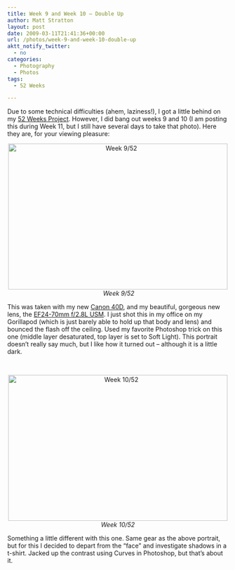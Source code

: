 ```yaml
---
title: Week 9 and Week 10 – Double Up
author: Matt Stratton
layout: post
date: 2009-03-11T21:41:36+00:00
url: /photos/week-9-and-week-10-double-up
aktt_notify_twitter:
  - no
categories:
  - Photography
  - Photos
tags:
  - 52 Weeks

---
```

Due to some technical difficulties (ahem, laziness!), I got a little behind on my <a href="http://www.flickr.com/photos/mugsy/sets/72157612213865503/" target="_blank">52 Weeks Project</a>. However, I did bang out weeks 9 and 10 (I am posting this during Week 11, but I still have several days to take that photo). Here they are, for your viewing pleasure:

<p style="text-align: center; ">
  <a class="tt-flickr tt-flickr-Medium" title="Week 9/52" href="http://www.flickr.com/photos/mugsy/3346958633/"><img class="aligncenter" src="http://farm4.static.flickr.com/3435/3346958633_57a785e8eb.jpg" alt="Week 9/52" width="500" height="333" /></a> <em>Week 9/52</em>
</p>

This was taken with my new <a href="http://www.amazon.com/Canon-50D-15-1MP-Digital-Body/dp/B001EQ4BVI%3FSubscriptionId%3D02E5W5871AJF7PMMMS82%26tag%3Dstraigeyefort-20%26linkCode%3Dxm2%26camp%3D2025%26creative%3D165953%26creativeASIN%3DB001EQ4BVI" target="_blank">Canon 40D</a>, and my beautiful, gorgeous new lens, the <a href="http://www.amazon.com/gp/product/B00009R6WT?ie=UTF8&tag=straigeyefort-20&linkCode=as2&camp=1789&creative=390957&creativeASIN=B00009R6WT" target="_blank">EF24-70mm f/2.8L USM</a>. I just shot this in my office on my Gorillapod (which is just barely able to hold up that body and lens) and bounced the flash off the ceiling. Used my favorite Photoshop trick on this one (middle layer desaturated, top layer is set to Soft Light). This portrait doesn&#8217;t really say much, but I like how it turned out &#8211; although it is a little dark.

 

<p style="text-align: center;">
  <a class="tt-flickr tt-flickr-Medium" title="Week 10/52" href="http://www.flickr.com/photos/mugsy/3346956773/"><img class="aligncenter" src="http://farm4.static.flickr.com/3626/3346956773_ba05f92024.jpg" alt="Week 10/52" width="500" height="333" /></a><em>Week 10/52 </em>
</p>

Something a little different with this one. Same gear as the above portrait, but for this I decided to depart from the &#8220;face&#8221; and investigate shadows in a t-shirt. Jacked up the contrast using Curves in Photoshop, but that&#8217;s about it.